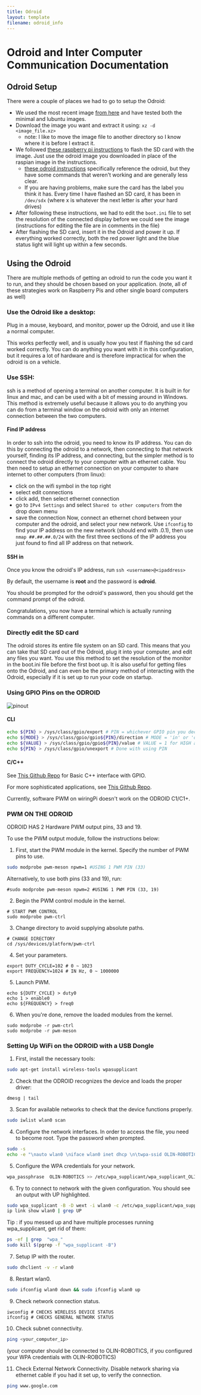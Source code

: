 ```yaml
---
title: Odroid
layout: template
filename: odroid_info
---
```


# Odroid and Inter Computer Communication Documentation

## Odroid Setup
There were a couple of places we had to go to setup the Odroid:

- We used the most recent image [from here](http://east.us.odroid.in/ubuntu_14.04lts/) and have tested both the minimal and lubuntu images.
- Download the image you want and extract it using: `xz -d <image_file.xz>`
  - note: I like to move the image file to another directory so I know where it is before I extract it.
- We followed [these raspberry pi instructions](https://www.raspberrypi.org/documentation/installation/installing-images/linux.md) to flash the SD card with the image. Just use the odroid image you downloaded in place of the raspian image in the instructions.
  - [these odroid instructions](http://odroid.us/mediawiki/index.php?title=Step-by-step_Ubuntu_SD_Card_Setup) specifically reference the odroid, but they have some commands that weren't working and are generally less clear.
  - If you are having problems, make sure the card has the label you think it has. Every time I have flashed an SD card, it has been in `/dev/sdx` (where x is whatever the next letter is after your hard drives)
- After following these instructions, we had to edit the `boot.ini` file to set the resolution of the connected display before we could see the image (instructions for editing the file are in comments in the file)
- After flashing the SD card, insert it in the Odroid and power it up.  If everything worked correctly, both the red power light and the blue status light will light up within a few seconds.

## Using the Odroid
There are multiple methods of getting an odroid to run the code you want it to run, and they should be chosen based on your application. (note, all of these strategies work on Raspberry Pis and other single board computers as well)

### Use the Odroid like a desktop:
Plug in a mouse, keyboard, and monitor, power up the Odroid, and use it like a normal computer.

This works perfectly well, and is usually how you test if flashing the sd card worked correctly.  You can do anything you want with it in this configuration, but it requires a lot of hardware and is therefore impractical for when the odroid is on a vehicle.

### Use SSH:
ssh is a method of opening a terminal on another computer.  It is built in for linux and mac, and can be used with a bit of messing around in Windows. This method is extremely useful because it allows you to do anything you can do from a terminal window on the odroid with only an internet connection between the two computers.

#### Find IP address
In order to ssh into the odroid, you need to know its IP address. You can do this by connecting the odroid to a network, then connecting to that network yourself, finding its IP address, and connecting, but the simpler method is to connect the odroid directly to your computer with an ethernet cable.  You then need to setup an ethernet connection on your computer to share internet to other computers (from linux):
- click on the wifi symbol in the top right
- select edit connections
- click add, then select ethernet connection
- go to `IPv4 Settings` and select `Shared to other computers` from the drop down menu
- save the connection
Now, connect an ethernet chord between your computer and the odroid, and select your new network.  Use `ifconfig` to find your IP address on the new network (should end with .0.1), then use `nmap ##.##.##.0/24` with the first three sections of the IP address you just found to find all IP address on that network.

#### SSH in
Once you know the odroid's IP address, run `ssh <username>@<ipaddress>`

By default, the username is **root** and the password is **odroid**.

You should be prompted for the odroid's password, then you should get the command prompt of the odroid.

Congratulations, you now have a terminal which is actually running commands on a different computer.

### Directly edit the SD card
The odroid stores its entire file system on an SD card. This means that you can take that SD card out of the Odroid, plug it into your computer, and edit any files you want.  You use this method to set the resolution of the monitor in the boot.ini file before the first boot up.  It is also useful for getting files onto the Odroid, and can even be the primary method of interacting with the Odroid, especially if it is set up to run your code on startup.

### Using GPIO Pins on the ODROID

![pinout](images/odroid_pins.png)

#### CLI

```bash
echo ${PIN} > /sys/class/gpio/export # PIN = whichever GPIO pin you decided to use
echo ${MODE} > /sys/class/gpio/gpio${PIN}/direction # MODE = 'in' or 'out'  
echo ${VALUE} > /sys/class/gpio/gpio${PIN}/value # VALUE = 1 for HIGH and 0 for LOW
echo ${PIN} > /sys/class/gpio/unexport # Done with using PIN
```

####  C/C++

See [This Github Repo](https://github.com/yycho0108/GPIO_Interface) for Basic C++ interface with GPIO.

For more sophisticated applications, see [This Github Repo](https://github.com/hardkernel/wiringPi).

Currently, software PWM on wiringPi doesn't work on the ODROID C1/C1+.


### PWM ON THE ODROID

ODROID HAS 2 Hardware PWM output pins, 33 and 19.

To use the PWM output module, follow the instructions below:


1. First, start the PWM module in the kernel. Specify the number of PWM pins to use.
```bash
sudo modprobe pwm-meson npwm=1 #USING 1 PWM PIN (33)
```
Alternatively, to use both pins (33 and 19), run:
```
#sudo modprobe pwm-meson npwm=2 #USING 1 PWM PIN (33, 19)
```

2. Begin the PWM control module in the kernel.
```
# START PWM CONTROL
sudo modprobe pwm-ctrl
```

3. Change directory to avoid supplying absolute paths.
```
# CHANGE DIRECTORY
cd /sys/devices/platform/pwm-ctrl
```

4. Set your parameters.
```
export DUTY_CYCLE=102 # 0 ~ 1023
export FREQUENCY=1024 # IN Hz, 0 ~ 1000000
```

5. Launch PWM.
```
echo ${DUTY_CYCLE} > duty0
echo 1 > enable0
echo ${FREQUENCY} > freq0
```

6. When you're done, remove the loaded modules from the kernel.
```
sudo modprobe -r pwm-ctrl
sudo modprobe -r pwm-meson
```

### Setting Up WiFi on the ODROID with a USB Dongle


1. First, install the necessary tools:
```bash
sudo apt-get install wireless-tools wpasupplicant
```

2. Check that the ODROID recognizes the device and loads the proper driver:
```
dmesg | tail
```

3. Scan for available networks to check that the device functions properly.
```bash
sudo iwlist wlan0 scan
```

4. Configure the network interfaces. In order to access the file, you need to become root. Type the password when prompted.
```bash
sudo -s
echo -e "\nauto wlan0 \niface wlan0 inet dhcp \n\twpa-ssid OLIN-ROBOTICS\n\twpa-psk R0B0TS-RULE" >> /etc/network/interfaces
```

5. Configure the WPA credentials for your network.
```bash
wpa_passphrase  OLIN-ROBOTICS >> /etc/wpa_supplicant/wpa_supplicant_OLIN-ROBOTICS.conf 
```

6. Try to connect to network with the given configuration. You should see an output with UP highlighted.
```bash
sudo wpa_supplicant -B -D wext -i wlan0 -c /etc/wpa_supplicant/wpa_supplicant_OLIN-ROBOTICS.conf 
ip link show wlan0 | grep UP
```
Tip : if you messed up and have multiple processes running wpa_supplicant, get rid of them:
```bash
ps -ef | grep  "wpa_"
sudo kill $(pgrep -f "wpa_supplicant -B")
```

7. Setup IP with the router.
```bash
sudo dhclient -v -r wlan0
```

8. Restart wlan0.
```bash
sudo ifconfig wlan0 down && sudo ifconfig wlan0 up
```

9. Check network connection status.
```
iwconfig # CHECKS WIRELESS DEVICE STATUS
ifconfig # CHECKS GENERAL NETWORK STATUS
```

10. Check subnet connectivity.
```bash
ping <your_computer_ip>
```
(your computer should be connected to OLIN-ROBOTICS, if you configured your WPA credentials with OLIN-ROBOTICS)

11. Check External Network Connectivity. Disable network sharing via ethernet cable if you had it set up, to verify the connection.
```bash
ping www.google.com
```
